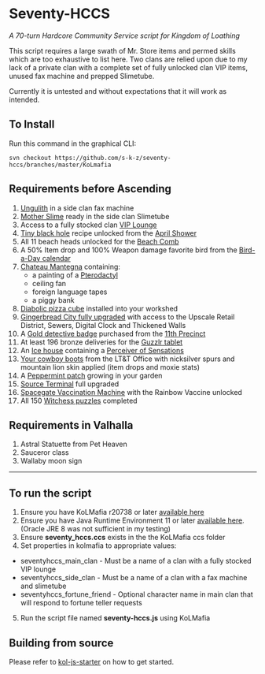 # Seventy-HCCS

_A 70-turn Hardcore Community Service script for Kingdom of Loathing_

This script requires a large swath of Mr. Store items and permed skills which are too exhaustive to list here. Two clans are relied upon due to my lack of a private clan with a complete set of fully unlocked clan VIP items, unused fax machine and prepped Slimetube.

Currently it is untested and without expectations that it will work as intended.

## To Install

Run this command in the graphical CLI:

```
svn checkout https://github.com/s-k-z/seventy-hccs/branches/master/KoLmafia
```

## Requirements before Ascending

1. [Ungulith](https://kol.coldfront.net/thekolwiki/index.php/Ungulith) in a side clan fax machine
2. [Mother Slime](https://kol.coldfront.net/thekolwiki/index.php/Showdown) ready in the side clan Slimetube
3. Access to a fully stocked clan [VIP Lounge](https://kol.coldfront.net/thekolwiki/index.php/VIP_Lounge)
4. [Tiny black hole](https://kol.coldfront.net/thekolwiki/index.php/Tiny_black_hole) recipe unlocked from the [April Shower](https://kol.coldfront.net/thekolwiki/index.php/April_Shower)
5. All 11 beach heads unlocked for the [Beach Comb](https://kol.coldfront.net/thekolwiki/index.php/Beach_Comb)
6. A 50% Item drop and 100% Weapon damage favorite bird from the [Bird-a-Day calendar](https://kol.coldfront.net/thekolwiki/index.php/Bird-a-Day_calendar)
7. [Chateau Mantegna](https://kol.coldfront.net/thekolwiki/index.php/Chateau_Mantegna) containing:
   - a painting of a [Pterodactyl](https://kol.coldfront.net/thekolwiki/index.php/Pterodactyl)
   - ceiling fan
   - foreign language tapes
   - a piggy bank
8. [Diabolic pizza cube](https://kol.coldfront.net/thekolwiki/index.php/Diabolic_pizza_cube) installed into your workshed
9. [Gingerbread City fully upgraded](https://kol.coldfront.net/thekolwiki/index.php/Civic_Planning_Office) with access to the Upscale Retail District, Sewers, Digital Clock and Thickened Walls
10. A [Gold detective badge](https://kol.coldfront.net/thekolwiki/index.php/Gold_detective_badge) purchased from the [11th Precinct](https://kol.coldfront.net/thekolwiki/index.php/The_Precinct)
11. At least 196 bronze deliveries for the [Guzzlr tablet](https://kol.coldfront.net/thekolwiki/index.php/Guzzlr_tablet)
12. An [Ice house](https://kol.coldfront.net/thekolwiki/index.php/Ice_house) containing a [Perceiver of Sensations](https://kol.coldfront.net/thekolwiki/index.php/Perceiver_of_Sensations)
13. [Your cowboy boots](https://kol.coldfront.net/thekolwiki/index.php/Your_cowboy_boots) from the LT&T Office with nicksilver spurs and mountain lion skin applied (item drops and moxie stats)
14. A [Peppermint patch](https://kol.coldfront.net/thekolwiki/index.php/A_Peppermint_Patch) growing in your garden
15. [Source Terminal](https://kol.coldfront.net/thekolwiki/index.php/Source_Terminal) full upgraded
16. [Spacegate Vaccination Machine](https://kol.coldfront.net/thekolwiki/index.php/Spacegate_Vaccination_Machine) with the Rainbow Vaccine unlocked
17. All 150 [Witchess puzzles](https://kol.coldfront.net/thekolwiki/index.php/Witchess_Puzzles) completed

## Requirements in Valhalla

1. Astral Statuette from Pet Heaven
2. Sauceror class
3. Wallaby moon sign

---

## To run the script

1. Ensure you have KoLMafia r20738 or later [available here](https://ci.kolmafia.us/view/all/job/Kolmafia/lastSuccessfulBuild/)
2. Ensure you have Java Runtime Environment 11 or later [available here](https://adoptopenjdk.net/). (Oracle JRE 8 was not sufficient in my testing)
3. Ensure **seventy_hccs.ccs** exists in the the KoLMafia ccs folder
4. Set properties in kolmafia to appropriate values:

- seventyhccs_main_clan - Must be a name of a clan with a fully stocked VIP lounge
- seventyhccs_side_clan - Must be a name of a clan with a fax machine and slimetube
- seventyhccs_fortune_friend - Optional character name in main clan that will respond to fortune teller requests

5. Run the script file named **seventy-hccs.js** using KoLMafia

## Building from source

Please refer to [kol-js-starter](https://github.com/docrostov/kol-js-starter) on how to get started.

